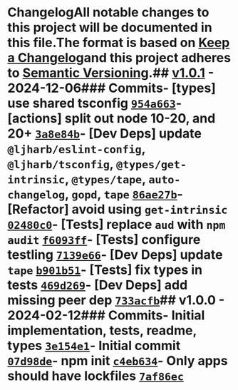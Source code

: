 # ChangelogAll notable changes to this project will be documented in this file.The format is based on [Keep a Changelog](https://keepachangelog.com/en/1.0.0/)and this project adheres to [Semantic Versioning](https://semver.org/spec/v2.0.0.html).## [v1.0.1](https://github.com/ljharb/es-define-property/compare/v1.0.0...v1.0.1) - 2024-12-06### Commits- [types] use shared tsconfig [`954a663`](https://github.com/ljharb/es-define-property/commit/954a66360326e508a0e5daa4b07493d58f5e110e)- [actions] split out node 10-20, and 20+ [`3a8e84b`](https://github.com/ljharb/es-define-property/commit/3a8e84b23883f26ff37b3e82ff283834228e18c6)- [Dev Deps] update `@ljharb/eslint-config`, `@ljharb/tsconfig`, `@types/get-intrinsic`, `@types/tape`, `auto-changelog`, `gopd`, `tape` [`86ae27b`](https://github.com/ljharb/es-define-property/commit/86ae27bb8cc857b23885136fad9cbe965ae36612)- [Refactor] avoid using `get-intrinsic` [`02480c0`](https://github.com/ljharb/es-define-property/commit/02480c0353ef6118965282977c3864aff53d98b1)- [Tests] replace `aud` with `npm audit` [`f6093ff`](https://github.com/ljharb/es-define-property/commit/f6093ff74ab51c98015c2592cd393bd42478e773)- [Tests] configure testling [`7139e66`](https://github.com/ljharb/es-define-property/commit/7139e66959247a56086d9977359caef27c6849e7)- [Dev Deps] update `tape` [`b901b51`](https://github.com/ljharb/es-define-property/commit/b901b511a75e001a40ce1a59fef7d9ffcfc87482)- [Tests] fix types in tests [`469d269`](https://github.com/ljharb/es-define-property/commit/469d269fd141b1e773ec053a9fa35843493583e0)- [Dev Deps] add missing peer dep [`733acfb`](https://github.com/ljharb/es-define-property/commit/733acfb0c4c96edf337e470b89a25a5b3724c352)## v1.0.0 - 2024-02-12### Commits- Initial implementation, tests, readme, types [`3e154e1`](https://github.com/ljharb/es-define-property/commit/3e154e11a2fee09127220f5e503bf2c0a31dd480)- Initial commit [`07d98de`](https://github.com/ljharb/es-define-property/commit/07d98de34a4dc31ff5e83a37c0c3f49e0d85cd50)- npm init [`c4eb634`](https://github.com/ljharb/es-define-property/commit/c4eb6348b0d3886aac36cef34ad2ee0665ea6f3e)- Only apps should have lockfiles [`7af86ec`](https://github.com/ljharb/es-define-property/commit/7af86ec1d311ec0b17fdfe616a25f64276903856)
